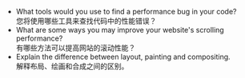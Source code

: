 - What tools would you use to find a performance bug in your code?  
  您将使用哪些工具来查找代码中的性能错误？
- What are some ways you may improve your website's scrolling performance?  
  有哪些方法可以提高网站的滚动性能？
- Explain the difference between layout, painting and compositing.  
  解释布局、绘画和合成之间的区别。
